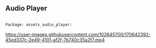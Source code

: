 ## **Audio Player**

```bash

Package: assets_audio_player:

```

https://user-images.githubusercontent.com/102645700/170642392-45ed337c-2e49-4101-af2f-7b740c35a2f7.mp4

